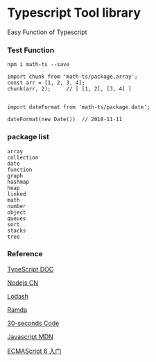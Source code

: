 # Typescript Tool library

Easy Function of Typescript
    
### Test Function

    npm i math-ts --save

    import chunk from 'math-ts/package.array'; 
    const arr = [1, 2, 3, 4];
    chunk(arr, 2);     // [ [1, 2], [3, 4] ]
    
    
    import dateFormat from 'math-ts/package.date';
    
    dateFormat(new Date())  // 2018-11-11
    

### package list

    array
    collection
    date
    function
    graph
    hashmap
    heap
    linked
    math
    number
    object
    queues
    sort
    stacks
    tree
    

### Reference

[TypeScript DOC](https://www.tslang.cn/docs/home.html)

[Nodejs CN](http://nodejs.cn/api/)

[Lodash ](https://lodash.com/)

[Ramda ](http://ramda.cn/docs/)

[30-seconds Code](https://github.com/30-seconds)

[Javascript MDN](https://developer.mozilla.org/zh-CN/docs/Web/JavaScript)

[ECMAScript 6 入门](http://es6.ruanyifeng.com/)

